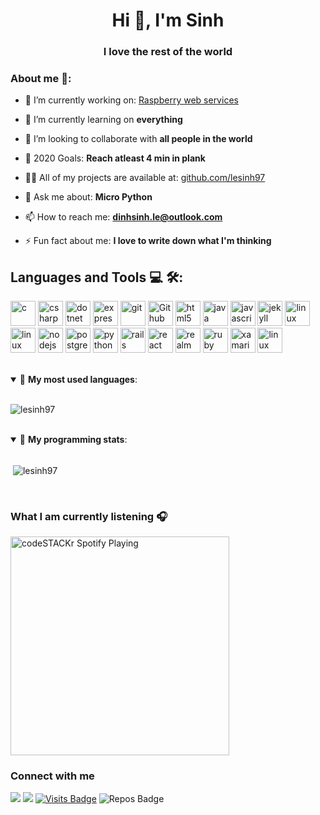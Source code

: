 <h1 align="center">Hi 👋, I'm Sinh</h1>
<h3 align="center">I love the rest of the world</h3>

### About me 💬:

- 🔭 I’m currently working on: [Raspberry web services](https://github.com/lesinh97/webserver-api)

- 🌱 I’m currently learning on **everything**

- 👯 I’m looking to collaborate with **all people in the world**

- 🥅 2020 Goals: **Reach atleast 4 min in plank**

- 👨‍💻 All of my projects are available at: [github.com/lesinh97](https://github.com/lesinh97)

- 💬 Ask me about: **Micro Python**

- 📫 How to reach me: **dinhsinh.le@outlook.com**

- ⚡ Fun fact about me: **I love to write down what I'm thinking**

## Languages and Tools 💻 🛠:

<p align="left"><img src="https://devicons.github.io/devicon/devicon.git/icons/c/c-line.svg" alt="c" width="40" height="40"/> 
<img src="https://devicons.github.io/devicon/devicon.git/icons/csharp/csharp-line.svg" alt="csharp" width="40" height="40"/>
<img src="https://devicons.github.io/devicon/devicon.git/icons/dot-net/dot-net-plain-wordmark.svg" alt="dotnet" width="40" height="40"/>
<img src="https://devicons.github.io/devicon/devicon.git/icons/express/express-original.svg" alt="express" width="40" height="40"/>
<img src="https://www.vectorlogo.zone/logos/git-scm/git-scm-icon.svg" alt="git" width="40" height="40"/>
<img src="https://devicons.github.io/devicon/devicon.git/icons/github/github-original.svg" alt="Github" width="40" height="40"/>
<img src="https://devicons.github.io/devicon/devicon.git/icons/html5/html5-original-wordmark.svg" alt="html5" width="40" height="40"/>
<img src="https://devicons.github.io/devicon/devicon.git/icons/java/java-original-wordmark.svg" alt="java" width="40" height="40"/>
<img src="https://devicons.github.io/devicon/devicon.git/icons/javascript/javascript-original.svg" alt="javascript" width="40" height="40"/>
<img src="https://www.vectorlogo.zone/logos/jekyllrb/jekyllrb-icon.svg" alt="jekyll" width="40" height="40"/>
<img src="https://devicons.github.io/devicon/devicon.git/icons/ubuntu/ubuntu-plain.svg" alt="linux" width="40" height="40"/>
<img src="https://devicons.github.io/devicon/devicon.git/icons/ssh/ssh-original-wordmark.svg" alt="linux" width="40" height="40"/>
<img src="https://devicons.github.io/devicon/devicon.git/icons/nodejs/nodejs-original-wordmark.svg" alt="nodejs" width="40" height="40"/> 
<img src="https://devicons.github.io/devicon/devicon.git/icons/postgresql/postgresql-original-wordmark.svg" alt="postgresql" width="40" height="40"/>
<img src="https://devicons.github.io/devicon/devicon.git/icons/python/python-original.svg" alt="python" width="40" height="40"/>
<img src="https://devicons.github.io/devicon/devicon.git/icons/rails/rails-original-wordmark.svg" alt="rails" width="40" height="40"/>
<img src="https://devicons.github.io/devicon/devicon.git/icons/react/react-original-wordmark.svg" alt="react" width="40" height="40"/>
<img src="https://raw.githubusercontent.com/bestofjs/bestofjs-webui/8665e8c267a0215f3159df28b33c365198101df5/public/logos/realm.svg" alt="realm" width="40" height="40"/>
<img src="https://devicons.github.io/devicon/devicon.git/icons/ruby/ruby-original-wordmark.svg" alt="ruby" width="40" height="40"/>
<img src="https://raw.githubusercontent.com/detain/svg-logos/780f25886640cef088af994181646db2f6b1a3f8/svg/xamarin.svg" alt="xamarin" width="40" height="40"/>
<img src="https://devicons.github.io/devicon/devicon.git/icons/visualstudio/visualstudio-plain.svg" alt="linux" width="40" height="40"/>
</p>

<br>
<details open> 
 <summary>🤖 <b>My most used languages</b>: </summary>
 <br>
<p><img align="center" src="https://github-readme-stats.vercel.app/api/top-langs/?username=lesinh97&layout=compact&hide=html" alt="lesinh97" /></p>
</details>
<br>

<details open> 
 <summary>🤖 <b>My programming stats</b>: </summary>
  <br>
<p>&nbsp;<img align="center" src="https://github-readme-stats.vercel.app/api?username=lesinh97&show_icons=true" alt="lesinh97" /></p>
  <br>
</details>

### What I am currently listening 🎧

[<img src="https://now-playing-codestackr.vercel.app/api/spotify-playing" alt="codeSTACKr Spotify Playing" width="350" />](https://open.spotify.com/user/swyqyimdc12jajde4vpwd2x1b)

### Connect with me

<p align = "center">
  
[<img src="https://img.shields.io/badge/facebook-%231877F2.svg?&style=for-the-badge&logo=facebook&logoColor=white" />](https://facebook.com/lawlietle) 
[<img src = "https://img.shields.io/badge/instagram-%23E4405F.svg?&style=for-the-badge&logo=instagram&logoColor=white">](https://www.instagram.com/ldsinh/)
[![Visits Badge](https://badges.pufler.dev/visits/lesinh97/lesinh97?style=for-the-badge&color=blue)](https://github.com/lesinh97/lesinh97)
![Repos Badge](https://badges.pufler.dev/repos/lesinh97?style=for-the-badge&color=red)

</p>
